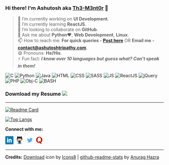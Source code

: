 ### Hi there! I'm Ashutosh aka [Th3-M3nt0r](https://ashutoshtripathy.com/) 👋 

> 🔭 I’m currently working on **UI Development**. <br/> 
> 🌱 I’m currently learning **ReactJS**. <br/>
> 👯 I’m looking to collaborate on **GitHub**. <!--- 🤔 I’m looking for help with --><br/>
> 💬 Ask me about **Python**:heart:, **Web Development**, **Linux**. <br/>
> 📫 How to reach me: **For quick queries - [Post here](https://github.com/Th3-M3nt0r/Th3-M3nt0r/issues)** OR **Email me - [contact@ashutoshtripathy.com](mailto:contact@ashutoshtripathy.com)**. <br/>
> 😄 Pronouns: **He/His**. <br/>
> ⚡ Fun fact: ***I know over 10 languages but guess what? Can't speak in them!*** 
<div>
  <img alt="C" height="50px" src="https://user-images.githubusercontent.com/38776894/129715090-ea9c18b8-e1a8-4b84-a390-ec50ba52c393.png"/>
  <img alt="Python" height="50px" src="https://user-images.githubusercontent.com/38776894/129716325-bb6b812c-e813-4803-a3cd-9b94bd404cf4.png"/>
  <img alt="Java" height="50px" src="https://user-images.githubusercontent.com/38776894/129719332-a1976a2c-cdca-4474-bd90-06d50af00285.png"/>
  <img alt="HTML" height="50px" src="https://user-images.githubusercontent.com/38776894/129719689-dc51faaf-a295-4670-8271-a0dd26093825.png"/>
  <img alt="CSS" height="50px" src="https://user-images.githubusercontent.com/38776894/129719723-6a7c8340-91f3-4def-9b76-8d1fd647813c.png"/>
  <img alt="SASS" height="50px" src="https://user-images.githubusercontent.com/38776894/129720105-9077465b-c096-42f0-87f4-2458b254ecc8.png"/>
  <img alt="JS" height="50px" src="https://user-images.githubusercontent.com/38776894/129719754-d0473e26-c773-47dc-953d-99ec414d621b.png"/>
  <img alt="ReactJS" height="50px" src="https://user-images.githubusercontent.com/38776894/129720509-3dc10362-de46-44ec-8046-eeb3af16d1bc.png"/>
  <img alt="jQuery" height="50px" src="https://user-images.githubusercontent.com/38776894/129720272-ca90fc63-29a1-44d5-bfa5-040973ba4c61.png"/>
  <img alt="PHP" height="50px" src="https://user-images.githubusercontent.com/38776894/129717684-8a89e820-f1e6-4827-8075-322a05c1796b.png"/>
  <img alt="Obj-C" height="50px" src="https://user-images.githubusercontent.com/38776894/129718234-5f85e28c-fd36-42e6-b7c4-5e73363e0ad1.png"/>
  <img alt="BASH" height="50px" src="https://user-images.githubusercontent.com/38776894/129718544-16a553dd-5bd9-4048-8ddb-60b559a97a35.png"/>
  
</div>

<!-- <img height="16px" src="https://user-images.githubusercontent.com/38776894/129335624-64650ee3-855c-4d1d-9904-bf1fd4c3802b.jpg" />  -->
### Download my Resume <a href="https://drive.google.com/uc?export=download&id=1eCQiXRKXRFhQIvCGWNyY0kV2zIuujIid"> <img height="16px" src="https://user-images.githubusercontent.com/38776894/129336598-9a20b448-660b-402e-9c4c-83d0603fd9c5.gif" /> </a>
<hr/>

<!-- ![Ashutosh's GitHub stats](https://github-readme-stats.vercel.app/api?username=Th3-M3nt0r&show_icons=true&theme=radical)  -->
[![Readme Card](https://github-readme-stats.vercel.app/api/pin/?username=Th3-M3nt0r&repo=Bingo-Game&theme=radical)](https://github.com/Th3-M3nt0r/Bingo-Game) 

[![Top Langs](https://github-readme-stats.vercel.app/api/top-langs/?username=Th3-M3nt0r&layout=compact&theme=radical)](https://github.com/Th3-M3nt0r/github-readme-stats) 
<br/>

**Connect with me:** 

<a href="https://www.linkedin.com/in/tripathyashutosh88/"><img height="26px" src="https://github.com/Th3-M3nt0r/Th3-M3nt0r/blob/main/assets/Linkedin-logo.png"/></a>
<a href="https://github.com/Th3-M3nt0r"><img height="26px" src="https://github.com/Th3-M3nt0r/Th3-M3nt0r/blob/main/assets/Octocat-Github-logo.png"/></a>
<a href="https://twitter.com/FueraDeNada"><img height="26px" src="https://github.com/Th3-M3nt0r/Th3-M3nt0r/blob/main/assets/Twitter-logo.png"/></a>
<a href="https://www.quora.com/profile/Ashutosh-Tripathy-10"><img height="26px" src="https://github.com/Th3-M3nt0r/Th3-M3nt0r/blob/main/assets/Quora-logo.png"/></a>
<br/>
<hr/>

**Credits:** <a target="_blank" href="https://icons8.com/icon/Fv6IBmFteKFe/download">Download</a> icon by <a target="_blank" href="https://icons8.com">Icons8</a> | <a target="_blank" href="https://github.com/anuraghazra/github-readme-stats">github-readme-stats</a> by <a target="_blank" href="https://github.com/anuraghazra">Anurag Hazra</a> 
